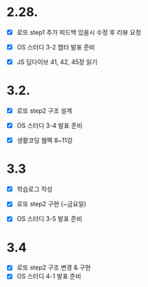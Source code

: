 # 2.28.

- [x] 로또 step1 추가 피드백 있을시 수정 후 리뷰 요청
- [x] OS 스터디 3-2 챕터 발표 준비
- [x] JS 딥다이브 41, 42, 45장 읽기



# 3.2.

- [x] 로또 step2 구조 설계
- [x] OS 스터디 3-4 발표 준비
- [x] 생활코딩 웹팩 8~11강



# 3.3

- [x] 학습로그 작성
- [x] 로또 step2 구현 (~금요일)
- [x] OS 스터디 3-5 발표 준비



# 3.4

- [x] 로또 step2 구조 변경 & 구현
- [x] OS 스터디 4-1 발표 준비
